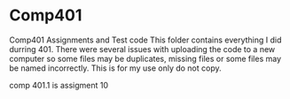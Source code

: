 # Comp401
Comp401 Assignments and Test code
This folder contains everything I did durring 401. There were several issues with uploading the code to a new computer so some files may be duplicates, missing files or some files may be named incorrectly.
This is for my use only do not copy.

comp 401.1 is assigment 10
